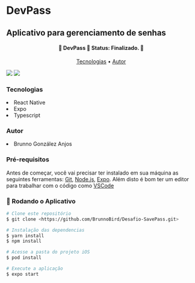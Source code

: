 # DevPass
## Aplicativo para gerenciamento de senhas

<h4 align="center"> 
	🚧  DevPass 🚀 Status: Finalizado. 🚧
</h4>

<p align="center">
 <a href="#tecnologias">Tecnologias</a> • 
 <a href="#autor">Autor</a>
</p>

<img src="https://img.shields.io/static/v1?label=React Native&message=0.63.4&color=7159c1&style=for-the-badge&logo=ghost"/>
<img src="https://img.shields.io/static/v1?label=Expo&message=42.0.1&color=7159c1&style=for-the-badge&logo=ghost"/>

<h3 id="tecnologias">Tecnologias</h3>
<li>React Native</li>
<li>Expo</li>
<li>Typescript</li>

<h3 id="autor">Autor</h3>
<li>Brunno González Anjos</li>

### Pré-requisitos

Antes de começar, você vai precisar ter instalado em sua máquina as seguintes ferramentas:
[Git](https://git-scm.com), [Node.js](https://nodejs.org/en/), [Expo](https://docs.expo.dev/get-started/installation/).
Além disto é bom ter um editor para trabalhar com o código como [VSCode](https://code.visualstudio.com/)

### 🎲 Rodando o Aplicativo

```bash
# Clone este repositório
$ git clone <https://github.com/BrunnoBird/Desafio-SavePass.git>

# Instalação das dependencias
$ yarn install
$ npm install

# Acesse a pasta do projeto iOS
$ pod install

# Execute a aplicação
$ expo start

````
